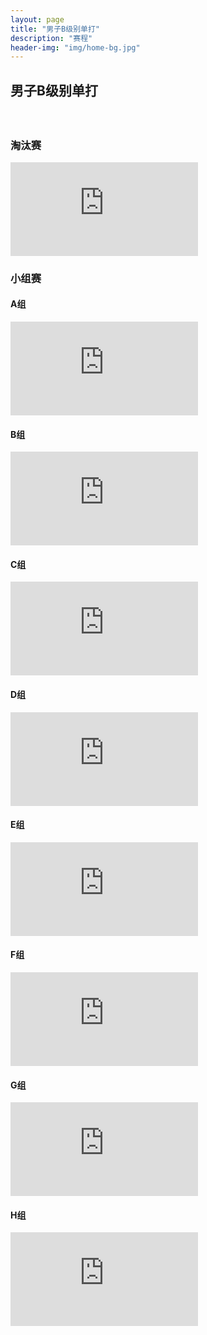 ```yaml
---
layout: page
title: "男子B级别单打"
description: "赛程"
header-img: "img/home-bg.jpg"
---
```


<h2><p class="text-center">男子B级别单打</p></h2>
<br>

<h3>淘汰赛</h3>
<div class="embed-responsive embed-responsive-16by9">
  <iframe class="embed-responsive-item" src="http://actc.challonge.com/2016bsingle_final/module" frameborder="0" allowtransparency="true"></iframe>
</div>

<h3>小组赛</h3>
<h4>A组</h4>
<div class="embed-responsive embed-responsive-16by9">
  <iframe class="embed-responsive-item" src="http://actc.challonge.com/2016bsingle_a/module?show_standings=1&tab=standings" frameborder="0" allowtransparency="true"></iframe>
</div>

<h4>B组</h4>
<div class="embed-responsive embed-responsive-16by9">
  <iframe class="embed-responsive-item" src="http://actc.challonge.com/2016bsingle_b/module?show_standings=1&tab=standings" frameborder="0" allowtransparency="true"></iframe>
</div>

<h4>C组</h4>
<div class="embed-responsive embed-responsive-16by9">
  <iframe class="embed-responsive-item" src="http://actc.challonge.com/2016bsingle_c/module?show_standings=1&tab=standings" frameborder="0" allowtransparency="true"></iframe>
</div>

<h4>D组</h4>
<div class="embed-responsive embed-responsive-16by9">
  <iframe class="embed-responsive-item" src="http://actc.challonge.com/2016bsingle_d/module?show_standings=1&tab=standings" frameborder="0" allowtransparency="true"></iframe>
</div>

<h4>E组</h4>
<div class="embed-responsive embed-responsive-16by9">
  <iframe class="embed-responsive-item" src="http://actc.challonge.com/2016bsingle_e/module?show_standings=1&tab=standings" frameborder="0" allowtransparency="true"></iframe>
</div>

<h4>F组</h4>
<div class="embed-responsive embed-responsive-16by9">
  <iframe class="embed-responsive-item" src="http://actc.challonge.com/2016bsingle_f/module?show_standings=1&tab=standings" frameborder="0" allowtransparency="true"></iframe>
</div>

<h4>G组</h4>
<div class="embed-responsive embed-responsive-16by9">
  <iframe class="embed-responsive-item" src="http://actc.challonge.com/2016bsingle_g/module?show_standings=1&tab=standings" frameborder="0" allowtransparency="true"></iframe>
</div>

<h4>H组</h4>
<div class="embed-responsive embed-responsive-16by9">
  <iframe class="embed-responsive-item" src="http://actc.challonge.com/2016bsingle_h/module?show_standings=1&tab=standings" frameborder="0" allowtransparency="true"></iframe>
</div>
